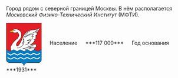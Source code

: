 <!--2021-11-14 01:37:09-->
Город рядом с северной границей Москвы.
В нём располагается *Московский Физико-Технический Институт* (МФТИ).

<span class="dt">
  <img src="Dolgoprudny.png" align="middle" width="96px"> &emsp; 
<span class="dtc">
  Население &emsp; ***117 000*** &emsp;
  Год основания &emsp; ***1931***
</span>
</span>